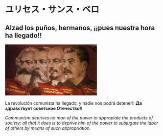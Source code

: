 # ユリセス・サンス・ベロ

## Alzad los puños, hermanos, ¡¡pues nuestra hora ha llegado!!
<img src="communism.jpg" width="300" height="167">

La revolución comunista ha llegado, y nadie nos podrá detener!!
**Да здравствует советское Отечество!!**

_Communism deprives no man of the power to appropiate the products of society; all that it does is to deprive him of the power to subjugate the labor of others by means of such appropriation._
